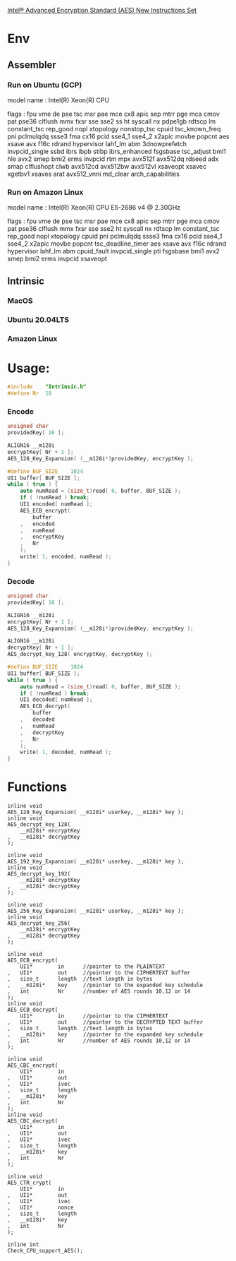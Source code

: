 [Intel® Advanced Encryption Standard (AES) New Instructions Set](https://www.intel.com/content/dam/doc/white-paper/advanced-encryption-standard-new-instructions-set-paper.pdf)

# Env

## Assembler

### Run on Ubuntu (GCP)

model name	: Intel(R) Xeon(R) CPU

flags		: fpu vme de pse tsc msr pae mce cx8 apic sep mtrr pge mca cmov pat pse36 clflush mmx fxsr sse sse2 ss ht syscall nx pdpe1gb rdtscp lm constant_tsc rep_good nopl xtopology nonstop_tsc cpuid tsc_known_freq pni pclmulqdq ssse3 fma cx16 pcid sse4_1 sse4_2 x2apic movbe popcnt aes xsave avx f16c rdrand hypervisor lahf_lm abm 3dnowprefetch invpcid_single ssbd ibrs ibpb stibp ibrs_enhanced fsgsbase tsc_adjust bmi1 hle avx2 smep bmi2 erms invpcid rtm mpx avx512f avx512dq rdseed adx smap clflushopt clwb avx512cd avx512bw avx512vl xsaveopt xsavec xgetbv1 xsaves arat avx512_vnni md_clear arch_capabilities


### Run on Amazon Linux

model name	: Intel(R) Xeon(R) CPU E5-2686 v4 @ 2.30GHz

flags		: fpu vme de pse tsc msr pae mce cx8 apic sep mtrr pge mca cmov pat pse36 clflush mmx fxsr sse sse2 ht syscall nx rdtscp lm constant_tsc rep_good nopl xtopology cpuid pni pclmulqdq ssse3 fma cx16 pcid sse4_1 sse4_2 x2apic movbe popcnt tsc_deadline_timer aes xsave avx f16c rdrand hypervisor lahf_lm abm cpuid_fault invpcid_single pti fsgsbase bmi1 avx2 smep bmi2 erms invpcid xsaveopt

## Intrinsic

### MacOS
### Ubuntu 20.04LTS
### Amazon Linux


# Usage:



```c++
#include	"Intrinsic.h"
#define	Nr	10
```

### Encode



```c++
unsigned char 
providedKey[ 16 ];

ALIGN16	__m128i
encryptKey[ Nr + 1 ];
AES_128_Key_Expansion( (__m128i*)providedKey, encryptKey );

#define	BUF_SIZE	1024
UI1	buffer[ BUF_SIZE ];
while ( true ) {
	auto numRead = (size_t)read( 0, buffer, BUF_SIZE );
	if ( !numRead ) break;
	UI1	encoded[ numRead ];
	AES_ECB_encrypt(
		buffer
	,	encoded
	,	numRead
	,	encryptKey
	,	Nr
	);
	write( 1, encoded, numRead );
}

```

### Decode

```c++
unsigned char 
providedKey[ 16 ];

ALIGN16	__m128i
encryptKey[ Nr + 1 ];
AES_128_Key_Expansion( (__m128i*)providedKey, encryptKey );

ALIGN16	__m128i
decryptKey[ Nr + 1 ];
AES_decrypt_key_128( encryptKey, decryptKey ); 

#define	BUF_SIZE	1024
UI1	buffer[ BUF_SIZE ];
while ( true ) {
	auto numRead = (size_t)read( 0, buffer, BUF_SIZE );
	if ( !numRead ) break;
	UI1	decoded[ numRead ];
	AES_ECB_decrypt(
		buffer
	,	decoded
	,	numRead
	,	decryptKey
	,	Nr
	);
	write( 1, decoded, numRead );
}


```

# Functions

```
inline void
AES_128_Key_Expansion( __m128i* userkey, __m128i* key );
inline void
AES_decrypt_key_128(
	__m128i* encryptKey
,	__m128i* decryptKey
);

inline void
AES_192_Key_Expansion( __m128i* userkey, __m128i* key );
inline void
AES_decrypt_key_192(
	__m128i* encryptKey
,	__m128i* decryptKey
);

inline void
AES_256_Key_Expansion( __m128i* userkey, __m128i* key );
inline void
AES_decrypt_key_256(
	__m128i* encryptKey
,	__m128i* decryptKey
);

inline void
AES_ECB_encrypt(
	UI1*		in		//pointer to the PLAINTEXT
,	UI1*		out		//pointer to the CIPHERTEXT buffer
,	size_t		length	//text length in bytes
,	__m128i*	key		//pointer to the expanded key schedule
,	int			Nr		//number of AES rounds 10,12 or 14
);
inline void
AES_ECB_decrypt(
	UI1*		in		//pointer to the CIPHERTEXT
,	UI1*		out		//pointer to the DECRYPTED TEXT buffer
,	size_t		length	//text length in bytes
,	__m128i*	key		//pointer to the expanded key schedule
,	int			Nr		//number of AES rounds 10,12 or 14
);

inline void
AES_CBC_encrypt(
	UI1*		in
,	UI1*		out
,	UI1*		ivec
,	size_t		length
,	__m128i*	key
,	int			Nr
);
inline void
AES_CBC_decrypt(
	UI1*		in
,	UI1*		out
,	UI1*		ivec
,	size_t		length
,	__m128i*	key
,	int			Nr
);

inline void
AES_CTR_crypt(
	UI1*		in
,	UI1*		out
,	UI1*		ivec
,	UI1*		nonce
,	size_t		length
,	__m128i*	key
,	int			Nr
);

inline int
Check_CPU_support_AES();

```

